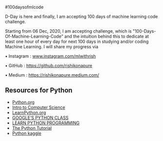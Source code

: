 #100daysofmlcode

D-Day is here and finally, I am accepting 100 days of machine learning code challenge.

Starting from 06 Dec, 2020, I am accepting challenge, which is "100-Days-Of-Machine-Learning-Code" and the intuition behind this to dedicate at least one hour of every day for next 100 days in studying and/or coding Machine Learning. I will share my progress via

• Instagram : www.instagram.com/mlwithrish

• GitHub :  <https://github.com/rishikonapure>
 
• Medium : <https://rishikonapure.medium.com/>

## Resources for Python
- [Python.org](https://www.python.org/)
- [Intro to Computer Science](https://www.udacity.com/course/introduction-to-python--ud1110)
- [LearnPython.org](https://www.learnpython.org/)
- [GOOGLE’S PYTHON CLASS](https://developers.google.com/edu/python/)
- [LEARN PYTHON PROGRAMMING](https://www.programiz.com/python-programming)
- [The Python Tutorial](http://www.tutorialspoint.com/python/index.htm)
- [Python kaggle](https://www.kaggle.com/learn/python)
